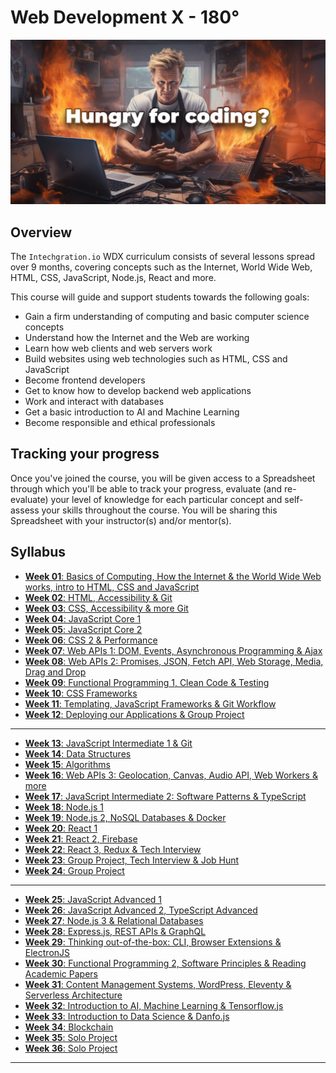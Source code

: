 # Web Development X - 180°

![](assets/syllabus.jpg)

## Overview 

The `Intechgration.io` WDX curriculum consists of several lessons spread over 9 months, covering concepts such as the Internet, World Wide Web, HTML, CSS, JavaScript, Node.js, React and more.

This course will guide and support students towards the following goals:

- Gain a firm understanding of computing and basic computer science concepts
- Understand how the Internet and the Web are working
- Learn how web clients and web servers work
- Build websites using web technologies such as HTML, CSS and JavaScript
- Become frontend developers
- Get to know how to develop backend web applications
- Work and interact with databases
- Get a basic introduction to AI and Machine Learning
- Become responsible and ethical professionals 

## Tracking your progress

Once you've joined the course, you will be given access to a Spreadsheet through which you'll be able to track your progress, evaluate (and re-evaluate) your level of knowledge for each particular concept and self-assess your skills throughout the course. You will be sharing this Spreadsheet with your instructor(s) and/or mentor(s).

## Syllabus

- [**Week 01**: Basics of Computing, How the Internet & the World Wide Web works, intro to HTML, CSS and JavaScript](week01/README.md)
- [**Week 02**: HTML, Accessibility & Git](week02/README.md)
- [**Week 03**: CSS, Accessibility & more Git](week03/README.md) 
- [**Week 04**: JavaScript Core 1](week04/README.md)
- [**Week 05**: JavaScript Core 2](week05/README.md)
- [**Week 06**: CSS 2 & Performance](week06/README.md)
- [**Week 07**: Web APIs 1: DOM, Events, Asynchronous Programming & Ajax](week07/README.md)
- [**Week 08**: Web APIs 2: Promises, JSON, Fetch API, Web Storage, Media, Drag and Drop](week08/README.md)
- [**Week 09**: Functional Programming 1, Clean Code & Testing](week09/README.md) 
- [**Week 10**: CSS Frameworks](week10/README.md)
- [**Week 11**: Templating, JavaScript Frameworks & Git Workflow](week11/README.md)
- [**Week 12**: Deploying our Applications & Group Project](week12/README.md)

---

- [**Week 13**: JavaScript Intermediate 1 & Git](week13/README.md)
- [**Week 14**: Data Structures](week14/README.md)
- [**Week 15**: Algorithms](week15/README.md)
- [**Week 16**: Web APIs 3: Geolocation, Canvas, Audio API, Web Workers & more](week16/README.md)
- [**Week 17**: JavaScript Intermediate 2: Software Patterns & TypeScript](week17/README.md)
- [**Week 18**: Node.js 1](week18/README.md)
- [**Week 19**: Node.js 2, NoSQL Databases & Docker](week19/README.md)
- [**Week 20**: React 1](week20/README.md)
- [**Week 21**: React 2, Firebase](week21/README.md)
- [**Week 22**: React 3, Redux & Tech Interview](week22/README.md)
- [**Week 23**: Group Project, Tech Interview & Job Hunt](week23/README.md)
- [**Week 24**: Group Project](week24/README.md)

---

- [**Week 25**: JavaScript Advanced 1](week25/README.md)
- [**Week 26**: JavaScript Advanced 2, TypeScript Advanced](week26/README.md)
- [**Week 27**: Node.js 3 & Relational Databases](week27/README.md)
- [**Week 28**: Express.js, REST APIs & GraphQL](week28/README.md)
- [**Week 29**: Thinking out-of-the-box: CLI, Browser Extensions & ElectronJS](week29/README.md)
- [**Week 30**: Functional Programming 2, Software Principles & Reading Academic Papers](week30/README.md)
- [**Week 31**: Content Management Systems, WordPress, Eleventy & Serverless Architecture](week31/README.md)
- [**Week 32**: Introduction to AI, Machine Learning & Tensorflow.js](week32/README.md)
- [**Week 33**: Introduction to Data Science & Danfo.js](week33/README.md)
- [**Week 34**: Blockchain](week34/README.md)
- [**Week 35**: Solo Project](week35/README.md)
- [**Week 36**: Solo Project](week36/README.md)

---

